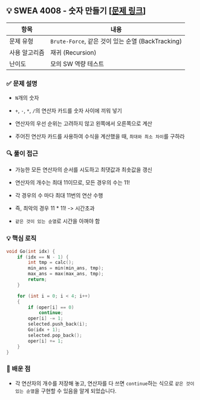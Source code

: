 ## 💡 SWEA 4008 - 숫자 만들기 [[문제 링크](https://swexpertacademy.com/main/code/problem/problemDetail.do?contestProbId=AWIeRZV6kBUDFAVH)]

| 항목 | 내용 |
|------|------|
| 문제 유형 | `Brute-Force`, 같은 것이 있는 순열 (BackTracking) |
| 사용 알고리즘 | 재귀 (Recursion) |
| 난이도 | 모의 SW 역량 테스트 |

### ✅ 문제 설명
- `N`개의 숫자

- `+`, `-`, `*`, `/`의 연산자 카드를 숫자 사이에 끼워 넣기

- 연산자의 우선 순위는 고려하지 않고 왼쪽에서 오른쪽으로 계산

- 주어진 연산자 카드를 사용하여 수식을 계산했을 때, `최대와 최소 차이`를 구하라

### 🔍 풀이 접근
- 가능한 모든 연산자의 순서를 시도하고 최댓값과 최솟값을 갱신

- 연산자의 개수는 최대 11이므로, 모든 경우의 수는 11!

- 각 경우의 수 마다 최대 11번의 연산 수행

- 즉, 최악의 경우 11 * 11! -> 시간초과

- `같은 것이 있는 순열`로 시간을 아껴야 함


### 💡 핵심 로직
```cpp
void Go(int idx) {
	if (idx == N - 1) {
		int tmp = calc();
		min_ans = min(min_ans, tmp);
		max_ans = max(max_ans, tmp);
		return;
	}

	for (int i = 0; i < 4; i++)
	{
		if (oper[i] == 0)
			continue;
		oper[i] -= 1;
		selected.push_back(i);
		Go(idx + 1);
		selected.pop_back();
		oper[i] += 1;
	}
}
```

### 📌 배운 점
- 각 연산자의 개수를 저장해 놓고, 연산자를 다 쓰면 `continue`하는 식으로 `같은 것이 있는 순열`을 구현할 수 있음을 알게 되었습니다.